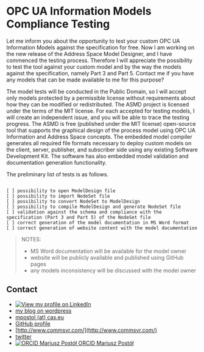 # OPC UA Information Models Compliance Testing

Let me inform you about the opportunity to test your custom OPC UA Information Models against the specification for free. Now I am working on the new release of the Address Space Model Designer, and I have commenced the testing process. Therefore I will appreciate the possibility to test the tool against your custom model and by the way the models against the specification, namely Part 3 and Part 5. Contact me if you have any models that can be made available to me for this purpose?

The model tests will be conducted in the Public Domain, so I will accept only models protected by a permissible license without requirements about how they can be modified or redistributed. The ASMD project is licensed under the terms of the MIT license. For each accepted for testing models, I will create an independent issue, and you will be able to trace the testing progress. The ASMD is free (published under the MIT license) open-source tool that supports the graphical design of the process model using OPC UA Information and Address Space concepts. The embedded model compiler generates all required file formats necessary to deploy custom models on the client, server, publisher, and subscriber side using any existing Software Development Kit. The software has also embedded model validation and documentation generation functionality.

The preliminary list of tests is as follows.

```TXT

[ ] possibility to open ModelDesign file
[ ] possibility to import NodeSet file
[ ] possibility to convert NodeSet to ModelDesign
[ ] possibility to compile ModelDesign and generate NodeSet file
[ ] validation against the schema and compliance with the specification (Part 3 and Part 5) of the NodeSet file
[ ] correct generation of the model documentation in MS Word format
[ ] correct generation of website content with the model documentation

```

> NOTES:
>
> - MS Word documentation will be available for the model owner
> - website will be publicly available and published using GitHub pages
> - any models inconsistency will be discussed with the model owner

## Contact

- [![View my profile on LinkedIn](https://www.linkedin.com/img/webpromo/btn_viewmy_160x33.png "View my profile on LinkedIn")](https://pl.linkedin.com/in/mpostol)
- [my blog on wordpress](https://mpostol.wordpress.com/about/)
- [mpostol (at) cas.eu](https://cas.eu/index.php/contact)
- [GitHub profile](https://github.com/mpostol)
- [http://www.commsvr.com/](http://www.commsvr.com/)
- [twitter](https://twitter.com/mpostol)
- [![ORCID Mariusz Postół](https://orcid.org/sites/default/files/images/orcid_16x16.png) ORCID Mariusz Postół](https://orcid.org/0000-0002-9669-0565)

